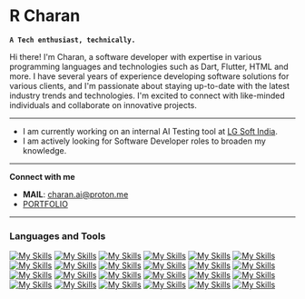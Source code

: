 # R Charan

**`A Tech enthusiast, technically.`**

Hi there! I'm Charan, a software developer with expertise in various programming languages and technologies such as Dart, Flutter, HTML and more. I have several years of experience developing software solutions for various clients, and I'm passionate about staying up-to-date with the latest industry trends and technologies. I'm excited to connect with like-minded individuals and collaborate on innovative projects.

---
  
- I am currently working on an internal AI Testing tool at [LG Soft India](https://www.lgsoftindia.com/).
- I am actively looking for Software Developer roles to broaden my knowledge.

---

**Connect with me**
 - **MAIL**: charan.ai@proton.me
 - [PORTFOLIO](https://charanravi-online.github.io)

---
### Languages and Tools

<!-- [![My Skills](https://skillicons.dev/icons?i=ableton,azure,bash,blender,c,cpp,css,dart,discord,django,eclipse,firebase,flask,flutter,git,github,html,js,jenkins,linux,mysql,py,selenium,)](https://skillicons.dev) -->
[![My Skills](https://skillicons.dev/icons?i=ableton)](https://ableton.com)
[![My Skills](https://skillicons.dev/icons?i=azure)](https://azure.com)
[![My Skills](https://skillicons.dev/icons?i=bash)](https://www.gnu.org/software/bash/)
[![My Skills](https://skillicons.dev/icons?i=blender)](https://www.blender.org/)
[![My Skills](https://skillicons.dev/icons?i=c)](https://www.cprogramming.com/)
[![My Skills](https://skillicons.dev/icons?i=cpp)](https://www.w3schools.com/cpp/)
[![My Skills](https://skillicons.dev/icons?i=css)](https://www.w3schools.com/css/)
[![My Skills](https://skillicons.dev/icons?i=dart)](https://dart.dev/)
[![My Skills](https://skillicons.dev/icons?i=discord)](https://discord.com/)
[![My Skills](https://skillicons.dev/icons?i=django)](https://www.djangoproject.com/)
[![My Skills](https://skillicons.dev/icons?i=eclipse)](https://www.eclipse.org/)
[![My Skills](https://skillicons.dev/icons?i=firebase)](https://firebase.google.com/)
[![My Skills](https://skillicons.dev/icons?i=flask)](https://flask.palletsprojects.com/en/2.3.x/)
[![My Skills](https://skillicons.dev/icons?i=flutter)](https://flutter.dev)
[![My Skills](https://skillicons.dev/icons?i=git)](https://git-scm.com/)
[![My Skills](https://skillicons.dev/icons?i=github)](https://github.com/)
[![My Skills](https://skillicons.dev/icons?i=html)](https://developer.mozilla.org/en-US/docs/Web/HTML)
[![My Skills](https://skillicons.dev/icons?i=js)](https://developer.mozilla.org/en-US/docs/Web/JavaScript)
[![My Skills](https://skillicons.dev/icons?i=jenkins)](https://www.jenkins.io/)
[![My Skills](https://skillicons.dev/icons?i=linux)](https://www.linux.org/)
[![My Skills](https://skillicons.dev/icons?i=mysql)](https://www.mysql.com/)
[![My Skills](https://skillicons.dev/icons?i=py)](https://www.python.org/)
[![My Skills](https://skillicons.dev/icons?i=vscode)](https://code.visualstudio.com/)
[![My Skills](https://skillicons.dev/icons?i=selenium)](https://www.selenium.dev/)



